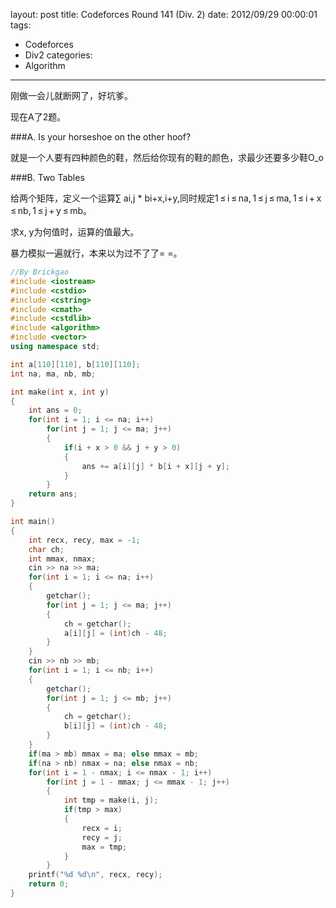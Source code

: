 layout: post
title: Codeforces Round 141 (Div. 2)
date: 2012/09/29 00:00:01
tags: 
- Codeforces
- Div2
categories:
- Algorithm
---

刚做一会儿就断网了，好坑爹。

现在A了2题。

###A. Is your horseshoe on the other hoof?

就是一个人要有四种颜色的鞋，然后给你现有的鞋的颜色，求最少还要多少鞋O_o

###B. Two Tables

给两个矩阵，定义一个运算∑ ai,j * bi+x,i+y,同时规定1 ≤ i ≤ na, 1 ≤ j ≤ ma, 1 ≤ i + x ≤ nb, 1 ≤ j + y ≤ mb。

求x, y为何值时，运算的值最大。

暴力模拟一遍就行，本来以为过不了了= =。

<!-- more -->

``` c++
//By Brickgao
#include <iostream>
#include <cstdio>
#include <cstring>
#include <cmath>
#include <cstdlib>
#include <algorithm>
#include <vector>
using namespace std;

int a[110][110], b[110][110];
int na, ma, nb, mb;

int make(int x, int y)
{
    int ans = 0;
    for(int i = 1; i <= na; i++)
        for(int j = 1; j <= ma; j++)
        {
            if(i + x > 0 && j + y > 0)
            {
                ans += a[i][j] * b[i + x][j + y];
            }
        }
    return ans;
}

int main()
{
    int recx, recy, max = -1;
    char ch;
    int mmax, nmax;
    cin >> na >> ma;
    for(int i = 1; i <= na; i++)
    {
        getchar();
        for(int j = 1; j <= ma; j++)
        {
            ch = getchar();
            a[i][j] = (int)ch - 48;
        }
    }
    cin >> nb >> mb;
    for(int i = 1; i <= nb; i++)
    {
        getchar();
        for(int j = 1; j <= mb; j++)
        {
            ch = getchar();
            b[i][j] = (int)ch - 48;
        }
    }
    if(ma > mb) mmax = ma; else mmax = mb;
    if(na > nb) nmax = na; else nmax = nb;
    for(int i = 1 - nmax; i <= nmax - 1; i++)
        for(int j = 1 - mmax; j <= mmax - 1; j++)
        {
            int tmp = make(i, j);
            if(tmp > max)
            {
                recx = i;
                recy = j;
                max = tmp;
            }
        }
    printf("%d %d\n", recx, recy);
    return 0;
}
```
